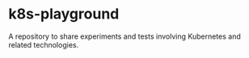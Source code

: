 # k8s-playground
A repository to share experiments and tests involving Kubernetes and related technologies. 
